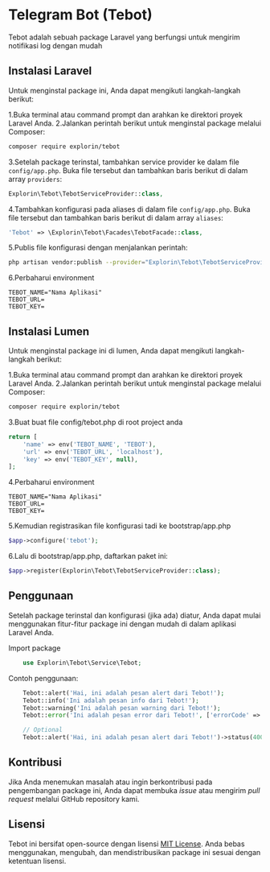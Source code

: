 # Telegram Bot (Tebot)

Tebot adalah sebuah package Laravel yang berfungsi untuk mengirim notifikasi log dengan mudah

## Instalasi Laravel

Untuk menginstal package ini, Anda dapat mengikuti langkah-langkah berikut:

1.Buka terminal atau command prompt dan arahkan ke direktori proyek Laravel Anda.
2.Jalankan perintah berikut untuk menginstal package melalui Composer:

```bash
composer require explorin/tebot
```

3.Setelah package terinstal, tambahkan service provider ke dalam file `config/app.php`. Buka file tersebut dan tambahkan baris berikut di dalam array `providers`:

```php
Explorin\Tebot\TebotServiceProvider::class,
```

4.Tambahkan konfigurasi pada aliases di dalam file `config/app.php`. Buka file tersebut dan tambahkan baris berikut di dalam array `aliases`:

```php
'Tebot' => \Explorin\Tebot\Facades\TebotFacade::class,
```

5.Publis file konfigurasi dengan menjalankan perintah:
```bash
php artisan vendor:publish --provider="Explorin\Tebot\TebotServiceProvider::class" --tag=config
```

6.Perbaharui environment
   
```env
TEBOT_NAME="Nama Aplikasi"
TEBOT_URL=
TEBOT_KEY=
```


## Instalasi Lumen

Untuk menginstal package ini di lumen, Anda dapat mengikuti langkah-langkah berikut:

1.Buka terminal atau command prompt dan arahkan ke direktori proyek Laravel Anda.
2.Jalankan perintah berikut untuk menginstal package melalui Composer:

```bash
composer require explorin/tebot
```

3.Buat buat file config/tebot.php di root project anda
```php
return [
    'name' => env('TEBOT_NAME', 'TEBOT'),
    'url' => env('TEBOT_URL', 'localhost'),
    'key' => env('TEBOT_KEY', null),
];
```

4.Perbaharui environment 
```env
TEBOT_NAME="Nama Aplikasi"
TEBOT_URL=
TEBOT_KEY=
```

5.Kemudian registrasikan file konfigurasi tadi ke bootstrap/app.php

```php
$app->configure('tebot');
``` 

6.Lalu di bootstrap/app.php, daftarkan paket ini:

```php
$app->register(Explorin\Tebot\TebotServiceProvider::class);
```

## Penggunaan

Setelah package terinstal dan konfigurasi (jika ada) diatur, Anda dapat mulai menggunakan fitur-fitur package ini dengan mudah di dalam aplikasi Laravel Anda.

Import package
```php
    use Explorin\Tebot\Service\Tebot; 
```

Contoh penggunaan:
```php    
    Tebot::alert('Hai, ini adalah pesan alert dari Tebot!');
    Tebot::info('Ini adalah pesan info dari Tebot!');
    Tebot::warning('Ini adalah pesan warning dari Tebot!');
    Tebot::error('Ini adalah pesan error dari Tebot!', ['errorCode' => 123]);

    // Optional
    Tebot::alert('Hai, ini adalah pesan alert dari Tebot!')->status(400);
```

## Kontribusi

Jika Anda menemukan masalah atau ingin berkontribusi pada pengembangan package ini, Anda dapat membuka _issue_ atau mengirim _pull request_ melalui GitHub repository kami.

## Lisensi

Tebot ini bersifat open-source dengan lisensi [MIT License](https://opensource.org/licenses/MIT). Anda bebas menggunakan, mengubah, dan mendistribusikan package ini sesuai dengan ketentuan lisensi.